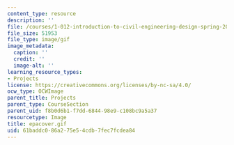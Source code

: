 ```yaml
---
content_type: resource
description: ''
file: /courses/1-012-introduction-to-civil-engineering-design-spring-2002/61baddc086a275e54cdb7fec7fcdea84_epacover.gif
file_size: 51953
file_type: image/gif
image_metadata:
  caption: ''
  credit: ''
  image-alt: ''
learning_resource_types:
- Projects
license: https://creativecommons.org/licenses/by-nc-sa/4.0/
ocw_type: OCWImage
parent_title: Projects
parent_type: CourseSection
parent_uid: f8b0d6b1-f7dd-6844-98e9-c108bc9a5a37
resourcetype: Image
title: epacover.gif
uid: 61baddc0-86a2-75e5-4cdb-7fec7fcdea84
---
```

